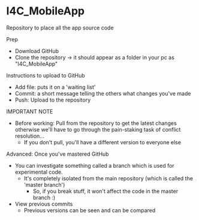 # I4C_MobileApp
Repository to place all the app source code

Prep
- Download GitHub
- Clone the repository -> it should appear as a folder in your pc as "I4C_MobileApp"

Instructions to upload to GitHub
- Add file: puts it on a 'waiting list'
- Commit: a short message telling the others what changes you've made
- Push: Upload to the repository

IMPORTANT NOTE
- Before working: Pull from the repository to get the latest changes otherwise we'll have to go through the pain-staking task of conflict resolution...
  - If you don't pull, you'll have a different version to everyone else

Advanced: Once you've mastered GitHub
- You can investigate something called a branch which is used for experimental code.
  - It's completely isolated from the main repository (which is called the 'master branch')
    - So, if you break stuff, it won't affect the code in the master branch :)
- View previous commits
  - Previous versions can be seen and can be compared 
